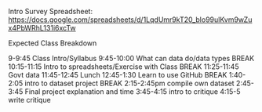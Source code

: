 Intro Survey Spreadsheet: https://docs.google.com/spreadsheets/d/1LqdUmr9kT20_blo99ulKvm9wZux4PbWRhL131i6xcTw

Expected Class Breakdown

9-9:45 Class Intro/Syllabus
9:45-10:00 What can data do/data types
BREAK
10:15-11:15 Intro to spreadsheets/Exercise with Class
BREAK
11:25-11:45 Govt data
11:45-12:45 Lunch
12:45-1:30 Learn to use GitHub
BREAK
1:40-2:05 intro to dataset project
BREAK
2:15-2:45pm compile own dataset
2:45-3:45 Final project explanation and time
3:45-4:15 intro to critique
4:15-5 write critique